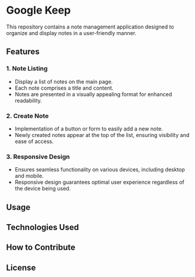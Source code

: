 # Google Keep

This repository contains a note management application designed to organize and display notes in a user-friendly manner.

## Features

### 1. Note Listing
- Display a list of notes on the main page.
- Each note comprises a title and content.
- Notes are presented in a visually appealing format for enhanced readability.

### 2. Create Note
- Implementation of a button or form to easily add a new note.
- Newly created notes appear at the top of the list, ensuring visibility and ease of access.

### 3. Responsive Design
- Ensures seamless functionality on various devices, including desktop and mobile.
- Responsive design guarantees optimal user experience regardless of the device being used.

## Usage
<!-- Add instructions or guidelines on how to use/install the application -->

## Technologies Used
<!-- List the technologies, frameworks, or tools used to develop the application -->

## How to Contribute
<!-- Provide information on how others can contribute to the project -->

## License
<!-- Specify the project's license information -->
